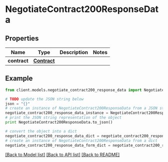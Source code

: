 # NegotiateContract200ResponseData


## Properties

Name | Type | Description | Notes
------------ | ------------- | ------------- | -------------
**contract** | [**Contract**](Contract.md) |  | 

## Example

```python
from client.models.negotiate_contract200_response_data import NegotiateContract200ResponseData

# TODO update the JSON string below
json = "{}"
# create an instance of NegotiateContract200ResponseData from a JSON string
negotiate_contract200_response_data_instance = NegotiateContract200ResponseData.from_json(json)
# print the JSON string representation of the object
print NegotiateContract200ResponseData.to_json()

# convert the object into a dict
negotiate_contract200_response_data_dict = negotiate_contract200_response_data_instance.to_dict()
# create an instance of NegotiateContract200ResponseData from a dict
negotiate_contract200_response_data_form_dict = negotiate_contract200_response_data.from_dict(negotiate_contract200_response_data_dict)
```
[[Back to Model list]](../README.md#documentation-for-models) [[Back to API list]](../README.md#documentation-for-api-endpoints) [[Back to README]](../README.md)


